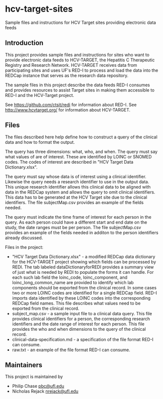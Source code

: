 hcv-target-sites
================

Sample files and instructions for HCV Target sites providing electronic data feeds

## Introduction

This project provides sample files and instructions for sites who want to provide electronic data feeds to HCV-TARGET, the Hepatitis C Therapeutic Registry and Research Network.  HCV-TARGET receives data from participating sites and uses UF's RED-I to process and load the data into the REDCap instance that serves as the research data repository.

The sample files in this project describe the data feeds RED-I consumes and provides resources to assist Target sites in making them accessible to RED-I and the HCV-Target project.  

See https://github.com/ctsit/redi for information about RED-I.
See http://www.hcvtarget.org/ for information about HCV-TARGET.

## Files

The files described here help define how to construct a query of the clinical data and how to format the output.  

The query has three dimensions: what, who, and when.  The query must say what values of are of interest.  These are identified by LOINC or SNOMED codes.  The codes of interest are described in "HCV Target Data Dictionary.xlsx".  

The query must say whose data is of interest using a clinical identifier.  Likewise the query needs a research identifier to use in the output data.  This unique research identifier allows this clinical data to be aligned with data in the REDCap system and allows the query to omit clinical identifiers.  This data has to be generated at the HCV Target site due to the clinical identifiers.  The file subjectMap.csv provides an example of the fields needed.  

The query must indicate the time frame of interest for each person in the query.  As each person could have a different start and end date on the study, the date ranges must be per person.  The file subjectMap.csv provides an example of the fields needed in additon to the person identifiers already discussed.

Files in the project:

 * "HCV Target Data Dictionary.xlsx" - a modified REDCap data dictionary for the HCV-TARGET project showing which fields can be processed by REDI.  The tab labeled dataDictionaryforREDI provides a summary view of just what is needed by REDI to populate the forms it can handle.  For each such lab field the loinc_code, loinc_component, and loinc_long_common_name are provided to identify which lab components should be exported from the clinical record.  In some cases two or more LOINC codes are identified for a single REDCap field.  RED-I imports data identified by these LOINC codes into the corresponding REDCap field names.  This file describes what values need to be exported from the clinical record.
 * subject_map.csv - a sample input file to a clinical data query.  This file provides clinical identifiers for a person, the corresponding research identifiers and the date range of interest for each person.  This file provides the who and when dimensions to the query of the clinical record.  
 * clinical-data-specification.md - a specification of the file format RED-I can consume.  
 * raw.txt - an example of the file format RED-I can consume.

## Maintainers

This project is maintained by 

  * Philip Chase <pbc@ufl.edu>
  * Nicholas Rejack <nrejack@ufl.edu>
